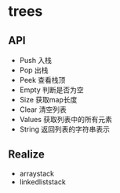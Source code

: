 # trees

## API
- Push 入栈
- Pop 出栈
- Peek 查看栈顶
- Empty 判断是否为空
- Size 获取map长度
- Clear 清空列表
- Values 获取列表中的所有元素
- String 返回列表的字符串表示

## Realize
- arraystack
- linkedliststack
